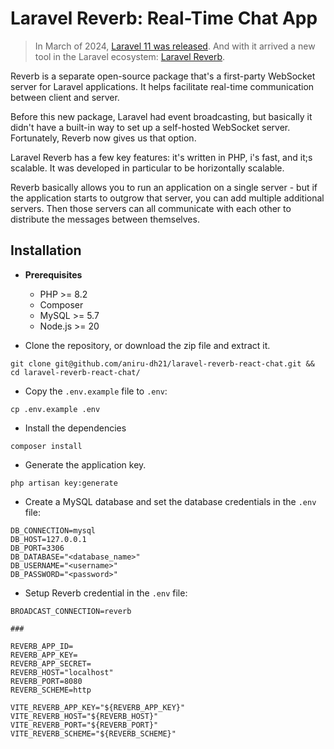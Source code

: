 # Laravel Reverb: Real-Time Chat App

> In March of 2024, [Laravel 11 was released](https://blog.laravel.com/laravel-11-now-available). And with it arrived a new tool in the Laravel ecosystem: [Laravel Reverb](https://reverb.laravel.com/).

Reverb is a separate open-source package that's a first-party WebSocket server for Laravel applications. It helps facilitate real-time communication between client and server.

Before this new package, Laravel had event broadcasting, but basically it didn't have a built-in way to set up a self-hosted WebSocket server. Fortunately, Reverb now gives us that option.

Laravel Reverb has a few key features: it's written in PHP, i's fast, and it;s scalable. It was developed in particular to be horizontally scalable.

Reverb basically allows you to run an application on a single server - but if the application starts to outgrow that server, you can add multiple additional servers. Then those servers can all communicate with each other to distribute the messages between themselves.

## Installation

- **Prerequisites**
  - PHP >= 8.2
  - Composer
  - MySQL >= 5.7
  - Node.js >= 20

- Clone the repository, or download the zip file and extract it.
```shell
git clone git@github.com/aniru-dh21/laravel-reverb-react-chat.git && cd laravel-reverb-react-chat/
```

- Copy the `.env.example` file to `.env`:
```shell
cp .env.example .env
```

- Install the dependencies
```shell
composer install
```

- Generate the application key.
```shell
php artisan key:generate
```

- Create a MySQL database and set the database credentials in the `.env` file:
```shell
DB_CONNECTION=mysql
DB_HOST=127.0.0.1
DB_PORT=3306
DB_DATABASE="<database_name>"
DB_USERNAME="<username>"
DB_PASSWORD="<password>"
```

- Setup Reverb credential in the `.env` file:
```shell
BROADCAST_CONNECTION=reverb

###

REVERB_APP_ID=
REVERB_APP_KEY=
REVERB_APP_SECRET=
REVERB_HOST="localhost"
REVERB_PORT=8080
REVERB_SCHEME=http

VITE_REVERB_APP_KEY="${REVERB_APP_KEY}"
VITE_REVERB_HOST="${REVERB_HOST}"
VITE_REVERB_PORT="${REVERB_PORT}"
VITE_REVERB_SCHEME="${REVERB_SCHEME}"
```

